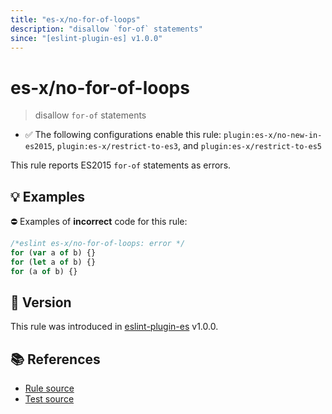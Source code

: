 ```yaml
---
title: "es-x/no-for-of-loops"
description: "disallow `for-of` statements"
since: "[eslint-plugin-es] v1.0.0"
---
```


# es-x/no-for-of-loops
> disallow `for-of` statements

- ✅ The following configurations enable this rule: `plugin:es-x/no-new-in-es2015`, `plugin:es-x/restrict-to-es3`, and `plugin:es-x/restrict-to-es5`

This rule reports ES2015 `for-of` statements as errors.

## 💡 Examples

⛔ Examples of **incorrect** code for this rule:

<eslint-playground type="bad">

```js
/*eslint es-x/no-for-of-loops: error */
for (var a of b) {}
for (let a of b) {}
for (a of b) {}
```

</eslint-playground>

## 🚀 Version

This rule was introduced in [eslint-plugin-es] v1.0.0.

[eslint-plugin-es]: https://github.com/mysticatea/eslint-plugin-es

## 📚 References

- [Rule source](https://github.com/eslint-community/eslint-plugin-es-x/blob/master/lib/rules/no-for-of-loops.js)
- [Test source](https://github.com/eslint-community/eslint-plugin-es-x/blob/master/tests/lib/rules/no-for-of-loops.js)
